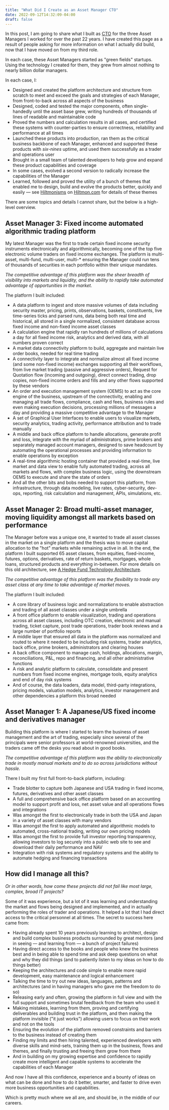 ```yaml
---
title: "What Did I Create as an Asset Manager CTO"
date: 2022-09-12T14:32:09-04:00
draft: false
---
```


In this post, I am going to share what I built as [CTO](https://noverse.com/blog/2012/10/05/the-hedge-fund-cto-role/) for the three Asset Managers I worked for over the past 22 years. I have created this page as a result of people asking for more information on what I actually did build, now that I have moved on from my third role.

In each case, these Asset Managers started as "green fields" startups. Using the technology I created for them, they grew from almost nothing to nearly billion dollar managers.

In each case, I:

- Designed and created the platform architecture and structure from scratch to meet and exceed the goals and strategies of each Manager, from front-to-back across all aspects of the business
- Designed, coded and tested the major components, often single-handedly until the asset base grew, writing hundreds of thousands of lines of readable and maintainable code
- Proved the numbers and calculation results in all cases, and certified these systems with counter-parties to ensure correctness, reliability and performance at all times
- Launched these products into production, ran them as the critical business backbone of each Manager, enhanced and supported these products with *six-nines* uptime, and used them successfully as a trader and operations user
- Brought in a small team of talented developers to help grow and expand these product capabilities and coverage
- In some cases, evolved a second version to radically increase the capabilities of the Manager
- Learned, followed and proved the utility of a bunch of themes that enabled me to design, build and evolve the products better, quickly and easily — see [Hiltmonisms](https://hiltmon.com/tags/hiltmonism/) on [Hiltmon.com](https://hiltmon.com/) for details of these themes

There are some topics and details I cannot share, but the below is a high-level overview.

## Asset Manager 3: Fixed income automated algorithmic trading platform

My latest Manager was the first to trade certain fixed income security instruments electronically and algorithmically, becoming one of the top five electronic volume traders on fixed income exchanges. The platform is multi-asset, multi-fund, multi-user, multi-* ensuring the Manager could run tens of thousands of securities in each portfolio within their unique mandates.

*The competitive advantage of this platform was the sheer breadth of visibility into markets and liquidity, and the ability to rapidly take automated advantage of opportunities in the market.*

The platform I built included:

- A data platform to ingest and store massive volumes of data including security master, pricing, prints, observations, baskets, constituents, live time-series ticks and parsed runs, data being both real time and historical, all stored in a single normalized, consistent database across fixed income and non-fixed income asset classes
- A calculation engine that rapidly ran hundreds of millions of calculations a day for all fixed income risk, analytics and derived data, with all numbers proven correct
- A market data connectivity platform to build, aggregate and maintain live order books, needed for real time trading
- A connectivity layer to integrate and normalize almost all fixed income (and some non-fixed income) exchanges supporting all their workflows, from live market trading (passive and aggressive orders), Request for Quotation flow (incoming and outgoing), direct connect trading, drop copies, non-fixed income orders and fills and any other flows supported by these vendors
- An order and execution management system (OEMS) to act as the core engine of the business, upstream of the connectivity, enabling and managing all trade flows, compliance, cash and fees, business rules and even making execution decisions, processing millions of messages a day and providing a massive competitive advantage to the Manager
- A set of Graphical User Interfaces to enable users to visualize markets, security analytics, trading activity, performance attribution and to trade manually
- A middle and back office platform to handle allocations, generate profit and loss, integrate with the myriad of administrators, prime brokers and separately managed account managers, designed to save headcount by automating the operational processes and providing information to enable operations by exception
- A real-time algorithmic hosting container that provided a real-time, live market and data view to enable fully automated trading, across all markets and flows, with complex business logic, using the downstream OEMS to execute and share the state of orders
- And all the other bits and bobs needed to support this platform, from infrastructure, through data modeling, live rates, cyber-security, dev-ops, reporting, risk calculation and management, APIs, simulations, etc.

## Asset Manager 2: Broad multi-asset manager, moving liquidity amongst all markets based on performance

The Manager before was a unique one, it wanted to trade all asset classes in the market on a single platform and the thesis was to move capital allocation to the "hot" markets while remaining active in all. In the end, the platform I built supported 65 asset classes, from equities, fixed-income, futures, options, derivatives, rate of return baskets,  mortgages, whole loans, structured products and everything in-between. For more details on this old architecture, see [A Hedge Fund Technology Architecture](https://noverse.com/blog/2013/05/06/a-hedge-fund-technology-architecture/).

*The competitive advantage of this platform was the flexibility to trade any asset class at any time to take advantage of market moves.*

The platform I built included:

- A core library of business logic and normalizations to enable abstraction and trading of all asset classes under a single umbrella
- A front office platform to enable visualization, trading and operations across all asset classes, including OTC creation, electronic and manual trading, ticket capture, post trade operations, trader book reviews and a large number of portfolio reports
- A middle layer that ensured all data in the platform was normalized and routed to where it needed to be including risk systems, trader analytics, back office, prime brokers, administrators and clearing houses
- A back office component to manage cash, holdings, allocations, margin, reconciliations, P&L, repo and financing, and all other administrative functions
- A risk and analytic platform to calculate, consolidate and present numbers from fixed income engines, mortgage tools, equity analytics and end of day risk systems
- And of course, the data loaders, data model, third-party integrations, pricing models, valuation models, analytics, investor management and other dependencies a platform this broad needed

## Asset Manager 1: A Japanese/US fixed income and derivatives manager

Building this platform is where I started to learn the business of asset management and the art of trading, especially since several of the principals were senior professors at world-renowned universities, and the traders came off the desks you read about in good books.

*The competitive advantage of this platform was the ability to electronically trade in mostly manual markets and to do so across jurisdictions without hassle.*

There I built my first full front-to-back platform, including:

- Trade blotter to capture both Japanese and USA trading in fixed income, futures, derivatives and other asset classes
- A full and comprehensive back office platform based on an accounting model to support profit and loss, net asset value and all operations flows and integrations
- Was amongst the first to electronically trade in both the USA and Japan in a variety of asset classes with many vendors
- Was amongst the first to apply automated and algorithmic models to automated, cross-national trading, writing our own pricing models
- Was amongst the first to provide full investor reporting transparency, allowing investors to log securely into a public web site to see and download their daily performance and NAV
- Integration with risk systems and regulatory systems and the ability to automate hedging and financing transactions
	
## How did I manage all this?

*Or in other words, how come these projects did not fail like most large, complex, broad IT projects?*

Some of it was experience, but a lot of it was learning and understanding the market and flows being designed and implemented, and in actually performing the roles of trader and operations. It helped a lot that I had direct access to the critical personnel at all times. The secret to success here came from:

- Having already spent 10 years previously learning to architect, design and build complex business products surrounded by great mentors (and in seeing — and learning from — a bunch of project failures)
- Having direct access to the books and people who knew the business best and in being able to spend time and ask deep questions on what and why they did things (and to patiently listen to my ideas on how to do things better)
- Keeping the architectures and code simple to enable more rapid development, easy maintenance and logical enhancement
- Talking the time to try out new ideas, languages, patterns and architectures (and in having managers who gave me the freedom to do so)
- Releasing early and often, growing the platform in full view and with the full support and sometimes brutal feedback from the team who used it
- Making mistakes, learning from them, proving and certifying deliverables and building trust in the platform, and then making the platform invisible ("it just works") allowing users to focus on their work and not on the tools
- Ensuring the evolution of the platform removed constraints and barriers to the business instead of creating them
- Finding my limits and then hiring talented, experienced developers with diverse skills and mind-sets, training them up in the business, flows and themes, and finally trusting and freeing them grow from there
- And in building on my growing expertise and confidence to rapidly create more intelligent and capable systems to accelerate the capabilities of each Manager

And now I have all this confidence, experience and a bounty of ideas on what can be done and how to do it better, smarter, and faster to drive even more business opportunities and capabilities.

Which is pretty much where we all are, and should be, in the middle of our careers.
